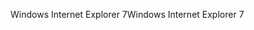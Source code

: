 <span data-ttu-id="e4af8-101">Windows Internet Explorer 7</span><span class="sxs-lookup"><span data-stu-id="e4af8-101">Windows Internet Explorer 7</span></span>